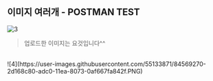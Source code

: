 ## 이미지 여러개 - POSTMAN TEST
![3](https://user-images.githubusercontent.com/55133871/84567328-e4a4a200-adb2-11ea-888f-f86cc8e7a3a6.PNG)

> 업로드한 이미지는 요것입니다^^
</br>
![4](https://user-images.githubusercontent.com/55133871/84569270-2d168c80-adc0-11ea-8073-0af667fa842f.PNG)